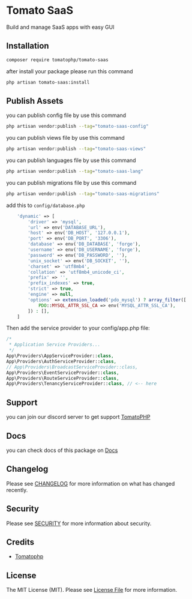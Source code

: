 # Tomato SaaS

Build and manage SaaS apps with easy GUI

## Installation

```bash
composer require tomatophp/tomato-saas
```
after install your package please run this command

```bash
php artisan tomato-saas:install
```

## Publish Assets

you can publish config file by use this command

```bash
php artisan vendor:publish --tag="tomato-saas-config"
```

you can publish views file by use this command

```bash
php artisan vendor:publish --tag="tomato-saas-views"
```

you can publish languages file by use this command

```bash
php artisan vendor:publish --tag="tomato-saas-lang"
```

you can publish migrations file by use this command

```bash
php artisan vendor:publish --tag="tomato-saas-migrations"
```

add this to `config/database.php`

```php
    'dynamic' => [
        'driver' => 'mysql',
        'url' => env('DATABASE_URL'),
        'host' => env('DB_HOST', '127.0.0.1'),
        'port' => env('DB_PORT', '3306'),
        'database' => env('DB_DATABASE', 'forge'),
        'username' => env('DB_USERNAME', 'forge'),
        'password' => env('DB_PASSWORD', ''),
        'unix_socket' => env('DB_SOCKET', ''),
        'charset' => 'utf8mb4',
        'collation' => 'utf8mb4_unicode_ci',
        'prefix' => '',
        'prefix_indexes' => true,
        'strict' => true,
        'engine' => null,
        'options' => extension_loaded('pdo_mysql') ? array_filter([
            PDO::MYSQL_ATTR_SSL_CA => env('MYSQL_ATTR_SSL_CA'),
        ]) : [],
    ]
```

Then add the service provider to your config/app.php file:

```php
/*
 * Application Service Providers...
 */
App\Providers\AppServiceProvider::class,
App\Providers\AuthServiceProvider::class,
// App\Providers\BroadcastServiceProvider::class,
App\Providers\EventServiceProvider::class,
App\Providers\RouteServiceProvider::class,
App\Providers\TenancyServiceProvider::class, // <-- here
```


## Support

you can join our discord server to get support [TomatoPHP](https://discord.gg/VZc8nBJ3ZU)

## Docs

you can check docs of this package on [Docs](https://docs.tomatophp.com/plugins/laravel-package-generator)

## Changelog

Please see [CHANGELOG](CHANGELOG.md) for more information on what has changed recently.

## Security

Please see [SECURITY](SECURITY.md) for more information about security.

## Credits

- [Tomatophp](mailto:info@3x1.io)

## License

The MIT License (MIT). Please see [License File](LICENSE.md) for more information.
